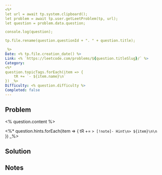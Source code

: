 ```yaml
---
<%* 
let url = await tp.system.clipboard();
let problem = await tp.user.getLeetProblem(tp, url);
let question = problem.data.question;

console.log(question);

tp.file.rename(question.questionId + ". " + question.title);

_%>
Date: <% tp.file.creation_date() %>
Link: <% `https://leetcode.com/problems/${question.titleSlug}/` %>
Category: 
<%*
question.topicTags.forEach(item => {
	tR += `- ${item.name}\n`
}) _%>
Difficulty: <% question.difficulty %>
Completed: false
---
```


## Problem

<% question.content %>

<%*
question.hints.forEach(item => {
	tR += `> [!note]- Hint\n> ${item}\n\n`
})
_%>


## Solution 


## Notes